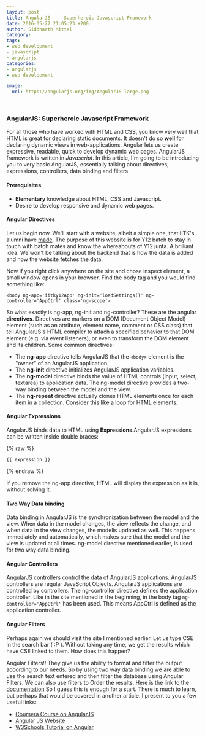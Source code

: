 ```yaml
---
layout: post
title: AngularJS --- Superheroic Javascript Framework
date: 2016-05-27 21:05:23 +200
author: Siddharth Mittal
category:
tags:
- web development
- javascript
- angularjs
categories:
- angularjs
- web development

image:
  url: https://angularjs.org/img/AngularJS-large.png

---
```


### AngularJS: Superheroic Javascript Framework

For all those who have worked with HTML and CSS, you know very well that HTML is great for declaring static documents. It doesn't do so **well** for declaring dynamic views in web-applications. Angular lets us create expressive, readable, quick to develop dynamic web pages. AngularJS framework is written in *Javascript*. In this article, I'm going to be introducing you to very basic AngularJS, essentially talking about directives, expressions, controllers, data binding and filters.

#### Prerequisites
* **Elementary** knowledge about HTML, CSS and Javascript.
* Desire to develop responsive and dynamic web pages.

#### Angular Directives
Let us begin now. We'll start with a website, albeit a simple one, that IITK's alumni have [made]( http://sid17.github.io/iitky12/#/). The purpose of this website is for Y12 batch to stay in touch with batch mates and know the whereabouts of Y12 junta. A brilliant idea. We won't be talking about the backend that is how the data is added and how the website fetches the data. 

Now if you right click anywhere on the site and chose inspect element, a small window opens in your browser. Find the body tag and you would find something like:

```
<body ng-app='iitky12App' ng-init='loadSettings()' ng-controller='AppCtrl' class='ng-scope'>
```

So what exactly is ng-app, ng-init and ng-controller?
These are the angular **directives**. Directives are markers on a DOM (Document Object Model) element (such as an attribute, element name, comment or CSS class) that tell AngularJS's HTML compiler to attach a specified behavior to that DOM element (e.g. via event listeners), or even to transform the DOM element and its children.
Some common directives:
* The **ng-app** directive tells AngularJS that the `<body>` element is the "owner" of an AngularJS application.
* The **ng-init** directive initializes AngularJS application variables.
* The **ng-model** directive binds the value of HTML controls (input, select, textarea) to application data. The ng-model directive provides a two-way binding between the model and the view.
* The **ng-repeat** directive actually clones HTML elements once for each item in a collection. Consider this like a loop for HTML elements.

#### Angular Expressions

AngularJS binds data to HTML using **Expressions**.AngularJS expressions can be written inside double braces: 

{% raw %}
```
{{ expression }}
```
{% endraw %}

If you remove the ng-app directive, HTML will display the expression as it is, without solving it.

#### Two Way Data binding

Data binding in AngularJS is the synchronization between the model and the view. When data in the model changes, the view reflects the change, and when data in the view changes, the modelis updated as well. This happens immediately and automatically, which makes sure that the model and the view is updated at all times. ng-model directive mentioned earlier, is used for two way data binding.

#### Angular Controllers

AngularJS controllers control the data of AngularJS applications. AngularJS controllers are regular JavaScript Objects. AngularJS applications are controlled by controllers. The ng-controller directive defines the application controller. Like in the site mentioned in the beginning, in the body tag `ng-controller='AppCtrl'` has been used. This means AppCtrl is defined as the application controller.

#### Angular Filters

Perhaps again we should visit the site I mentioned earlier. Let us type CSE in the search bar ( :P ). Without taking any time, we get the results which have CSE linked to them. How does this happen?

Angular Filters!! They give us the ability to format and filter the output according to our needs. So by using two way data binding we are able to use the search text entered and then filter the database using Angular Filters. We can also use filters to Order the results. Here is the link to the [documentation](https://docs.angularjs.org/guide/filter)
So I guess this is enough for a start. There is much to learn, but perhaps that would be covered in another article. I present to you a few useful links:

* [Coursera Course on AngularJS](https://www.coursera.org/learn/angular-js/home/welcome)
* [Angular JS Website](https://angularjs.org/)
* [W3Schools Tutorial on Angular](http://www.w3schools.com/angular/)
